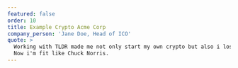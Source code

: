 ```yaml
---
featured: false
order: 10
title: Example Crypto Acme Corp
company_person: 'Jane Doe, Head of ICO'
quote: >
  Working with TLDR made me not only start my own crypto but also i lost weight.
  Now i'm fit like Chuck Norris.
---
```


